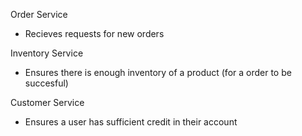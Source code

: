 Order Service
* Recieves requests for new orders

Inventory Service
* Ensures there is enough inventory of a product (for a order to be succesful)

Customer Service
* Ensures a user has sufficient credit in their account